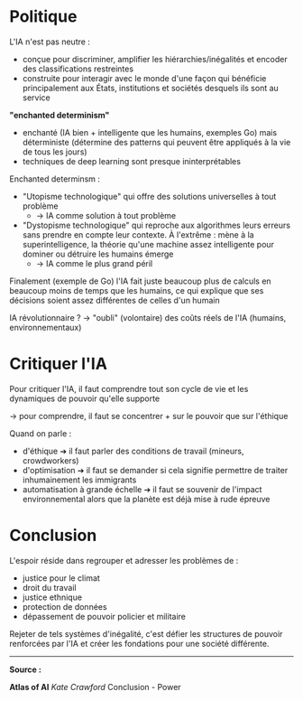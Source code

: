# Politique

L'IA n'est pas neutre :
- conçue pour discriminer, amplifier les hiérarchies/inégalités et encoder des classifications restreintes
- construite pour interagir avec le monde d'une façon qui bénéficie principalement aux États, institutions et sociétés desquels ils sont au service

**"enchanted determinism"**
- enchanté (IA bien + intelligente que les humains, exemples Go) mais déterministe (détermine des patterns qui peuvent être appliqués à la vie de tous les jours)
- techniques de deep learning sont presque ininterprétables

Enchanted determinsm :
- "Utopisme technologique" qui offre des solutions universelles à tout problème
	- → IA comme solution à tout problème
- "Dystopisme technologique" qui reproche aux algorithmes leurs erreurs sans prendre en compte leur contexte. À l'extrême : mène à la superintelligence, la théorie qu'une machine assez intelligente pour dominer ou détruire les humains émerge
	- → IA comme le plus grand péril

Finalement (exemple de Go) l'IA fait juste beaucoup plus de calculs en beaucoup moins de temps que les humains, ce qui explique que ses décisions soient assez différentes de celles d'un humain

IA révolutionnaire ? → "oubli" (volontaire) des coûts réels de l'IA (humains, environnementaux)

# Critiquer l'IA

Pour critiquer l'IA, il faut comprendre tout son cycle de vie et les dynamiques de pouvoir qu'elle supporte

-> pour comprendre, il faut se concentrer + sur le pouvoir que sur l'éthique

Quand on parle :
- d'éthique ➔ il faut parler des conditions de travail (mineurs, crowdworkers)
- d'optimisation ➔ il faut se demander si cela signifie permettre de traiter inhumainement les immigrants
- automatisation à grande échelle ➔ il faut se souvenir de l'impact environnemental alors que la planète est déjà mise à rude épreuve

# Conclusion

L'espoir réside dans regrouper et adresser les problèmes de :
- justice pour le climat
- droit du travail
- justice ethnique
- protection de données
- dépassement de pouvoir policier et militaire 

Rejeter de tels systèmes d'inégalité, c'est défier les structures de pouvoir renforcées par l'IA et créer les fondations pour une société différente.


---
**Source :**

**Atlas of AI**
*Kate Crawford*
Conclusion - Power